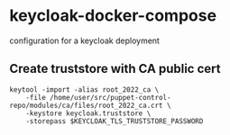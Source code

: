 # keycloak-docker-compose
configuration for a keycloak deployment

## Create truststore with CA public cert

```
keytool -import -alias root_2022_ca \
    -file /home/user/src/puppet-control-repo/modules/ca/files/root_2022_ca.crt \
    -keystore keycloak.truststore \
    -storepass $KEYCLOAK_TLS_TRUSTSTORE_PASSWORD
```

